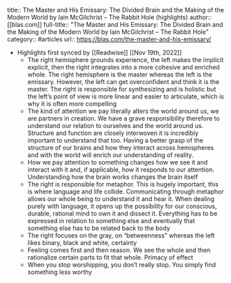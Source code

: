 title:: The Master and His Emissary: The Divided Brain and the Making of the Modern World by Iain McGilchrist – The Rabbit Hole (highlights)
author:: [[blas.com]]
full-title:: "The Master and His Emissary: The Divided Brain and the Making of the Modern World by Iain McGilchrist – The Rabbit Hole"
category:: #articles
url:: https://blas.com/the-master-and-his-emissary/

- Highlights first synced by [[Readwise]] [[Nov 19th, 2022]]
	- The right hemisphere grounds experience, the left makes the implicit explicit, then the right integrates into a more cohesive and enriched whole. The right hemisphere is the master whereas the left is the emissary. However, the left can get overconfident and think it is the master. The right is responsible for synthesizing and is holistic but the left’s point of view is more linear and easier to articulate, which is why it is often more compelling
	- The kind of attention we pay literally alters the world around us, we are partners in creation. We have a grave responsibility therefore to understand our relation to ourselves and the world around us. Structure and function are closely interwoven it is incredibly important to understand that too. Having a better grasp of the structure of our brains and how they interact across hemispheres and with the world will enrich our understanding of reality.
	- How we pay attention to something changes how we see it and interact with it and, if applicable, how it responds to our attention. Understanding how the brain works changes the brain itself
	- The right is responsible for metaphor. This is hugely important, this is where language and life collide. Communicating through metaphor allows our whole being to understand it and hear it. When dealing purely with language, it opens up the possibility for our conscious, durable, rational mind to own it and dissect it. Everything has to be expressed in relation to something else and eventually that something else has to be related back to the body
	- The right focuses on the gray, on “betweenness” whereas the left likes binary, black and white, certainty
	- Feeling comes first and then reason. We see the whole and then rationalize certain parts to fit that whole. Primacy of effect
	- When you stop worshipping, you don’t really stop. You simply find something less worthy